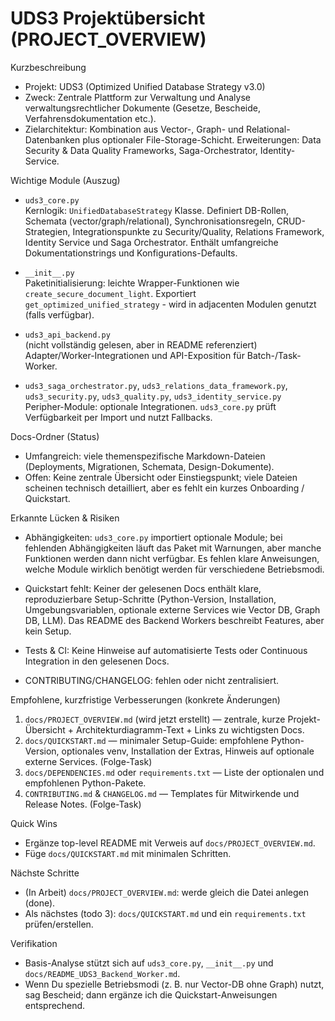 # UDS3 Projektübersicht (PROJECT_OVERVIEW)

Kurzbeschreibung

- Projekt: UDS3 (Optimized Unified Database Strategy v3.0)
- Zweck: Zentrale Plattform zur Verwaltung und Analyse verwaltungsrechtlicher Dokumente (Gesetze, Bescheide, Verfahrensdokumentation etc.).
- Zielarchitektur: Kombination aus Vector-, Graph- und Relational-Datenbanken plus optionaler File-Storage-Schicht. Erweiterungen: Data Security & Data Quality Frameworks, Saga-Orchestrator, Identity-Service.

Wichtige Module (Auszug)

- `uds3_core.py`  
  Kernlogik: `UnifiedDatabaseStrategy` Klasse. Definiert DB-Rollen, Schemata (vector/graph/relational), Synchronisationsregeln, CRUD-Strategien, Integrationspunkte zu Security/Quality, Relations Framework, Identity Service und Saga Orchestrator. Enthält umfangreiche Dokumentationstrings und Konfigurations-Defaults.

- `__init__.py`  
  Paketinitialisierung: leichte Wrapper-Funktionen wie `create_secure_document_light`. Exportiert `get_optimized_unified_strategy` - wird in adjacenten Modulen genutzt (falls verfügbar).

- `uds3_api_backend.py`  
  (nicht vollständig gelesen, aber in README referenziert) Adapter/Worker-Integrationen und API-Exposition für Batch-/Task-Worker.

- `uds3_saga_orchestrator.py`, `uds3_relations_data_framework.py`, `uds3_security.py`, `uds3_quality.py`, `uds3_identity_service.py`  
  Peripher-Module: optionale Integrationen. `uds3_core.py` prüft Verfügbarkeit per Import und nutzt Fallbacks.

Docs-Ordner (Status)

- Umfangreich: viele themenspezifische Markdown-Dateien (Deployments, Migrationen, Schemata, Design-Dokumente).
- Offen: Keine zentrale Übersicht oder Einstiegspunkt; viele Dateien scheinen technisch detailliert, aber es fehlt ein kurzes Onboarding / Quickstart.

Erkannte Lücken & Risiken

- Abhängigkeiten: `uds3_core.py` importiert optionale Module; bei fehlenden Abhängigkeiten läuft das Paket mit Warnungen, aber manche Funktionen werden dann nicht verfügbar. Es fehlen klare Anweisungen, welche Module wirklich benötigt werden für verschiedene Betriebsmodi.

- Quickstart fehlt: Keiner der gelesenen Docs enthält klare, reproduzierbare Setup-Schritte (Python-Version, Installation, Umgebungsvariablen, optionale externe Services wie Vector DB, Graph DB, LLM). Das README des Backend Workers beschreibt Features, aber kein Setup.

- Tests & CI: Keine Hinweise auf automatisierte Tests oder Continuous Integration in den gelesenen Docs.

- CONTRIBUTING/CHANGELOG: fehlen oder nicht zentralisiert.

Empfohlene, kurzfristige Verbesserungen (konkrete Änderungen)

1. `docs/PROJECT_OVERVIEW.md` (wird jetzt erstellt) — zentrale, kurze Projekt-Übersicht + Architekturdiagramm-Text + Links zu wichtigsten Docs.
2. `docs/QUICKSTART.md` — minimaler Setup-Guide: empfohlene Python-Version, optionales venv, Installation der Extras, Hinweis auf optionale externe Services. (Folge-Task)
3. `docs/DEPENDENCIES.md` oder `requirements.txt` — Liste der optionalen und empfohlenen Python-Pakete.
4. `CONTRIBUTING.md` & `CHANGELOG.md` — Templates für Mitwirkende und Release Notes. (Folge-Task)

Quick Wins

- Ergänze top-level README mit Verweis auf `docs/PROJECT_OVERVIEW.md`.
- Füge `docs/QUICKSTART.md` mit minimalen Schritten.

Nächste Schritte

- (In Arbeit) `docs/PROJECT_OVERVIEW.md`: werde gleich die Datei anlegen (done).
- Als nächstes (todo 3): `docs/QUICKSTART.md` und ein `requirements.txt` prüfen/erstellen.

Verifikation

- Basis-Analyse stützt sich auf `uds3_core.py`, `__init__.py` und `docs/README_UDS3_Backend_Worker.md`.
- Wenn Du spezielle Betriebsmodi (z. B. nur Vector-DB ohne Graph) nutzt, sag Bescheid; dann ergänze ich die Quickstart-Anweisungen entsprechend.

